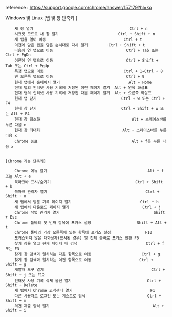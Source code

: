 reference : https://support.google.com/chrome/answer/157179?hl=ko


Windows 및 Linux
    [탭 및 창 단축키 ]

        새 창 열기	                                        Ctrl + n
        시크릿 모드로 새 창 열기	                        Ctrl + Shift + n
        새 탭을 열어 이동	                                Ctrl + t
        이전에 닫은 탭을 닫은 순서대로 다시 열기	        Ctrl + Shift + t
        다음에 연 탭으로 이동	                            Ctrl + Tab 또는 Ctrl + PgDn
        이전에 연 탭으로 이동	                            Ctrl + Shift + Tab 또는 Ctrl + PgUp
        특정 탭으로 이동	                                Ctrl + 1~Ctrl + 8
        맨 오른쪽 탭으로 이동	                            Ctrl + 9
        현재 탭에서 홈페이지 열기	                            Alt + Home
        현재 탭의 인터넷 사용 기록에 저장된 이전 페이지 열기	Alt + 왼쪽 화살표
        현재 탭의 인터넷 사용 기록에 저장된 다음 페이지 열기	Alt + 오른쪽 화살표
        현재 탭 닫기	                                    Ctrl + w 또는 Ctrl + F4
        현재 창 닫기	                                    Ctrl + Shift + w 또는 Alt + F4
        현재 창 최소화	                                    Alt + 스페이스바를 누른 다음 n
        현재 창 최대화                                  	Alt + 스페이스바를 누른 다음 x
        Chrome 종료	                                      Alt + f를 누른 다음 x
    

    [Chrome 기능 단축키]

        Chrome 메뉴 열기	                                        Alt + f 또는 Alt + e
        북마크바 표시/숨기기	                                    Ctrl + Shift + b
        북마크 관리자 열기  	                                     Ctrl + Shift + o
        새 탭에서 방문 기록 페이지 열기                              Ctrl + h
        새 탭에서 다운로드 페이지 열기	                             Ctrl + j
        Chrome 작업 관리자 열기	                                     Shift + Esc
        Chrome 툴바의 첫 번째 항목에 포커스 설정	                  Shift + Alt + t
        Chrome 툴바의 가장 오른쪽에 있는 항목에 포커스 설정	           F10 
        포커스되지 않은 대화상자(표시된 경우) 및 전체 툴바로 포커스 전환 F6
        찾기 창을 열고 현재 페이지 내 검색	                          Ctrl + f 또는 F3
        찾기 창 검색과 일치하는 다음 항목으로 이동                      Ctrl + g
        찾기 창 검색과 일치하는 이전 항목으로 이동                     Ctrl + Shift + g
        개발자 도구 열기	                                            Ctrl + Shift + j 또는 F12
        인터넷 사용 기록 삭제 옵션 열기	                               Ctrl + Shift + Delete
        새 탭에서 Chrome 고객센터 열기                                  F1
        다른 사용자로 로그인 또는 게스트로 탐색	                         Ctrl + Shift + m
        의견 제출 양식 열기                                     	    Alt + Shift + i